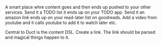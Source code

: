
A smart place whre content goes and then ends up pushed to your other services. Send it a TODO list it ends up on your TODO app.
Send it an amazon link ends up on your read-later list on goodreads. Add a video from youtube and it calls youtube to add it to watch later etc.

Central to Duct is the content DSL. Create a link. The link should be parsed and magical things happen to it.
